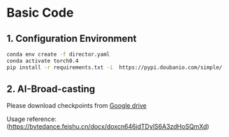 # Basic Code
## 1. Configuration Environment
```bash
conda env create -f director.yaml
conda activate torch0.4
pip install -r requirements.txt -i  https://pypi.doubanio.com/simple/
```

## 2.  AI-Broad-casting
Please download checkpoints from [Google drive](https://drive.google.com/drive/folders/12y8Ff-UM4DL0NWYCIPQaiAbXPGCocuvw?usp=sharing)

Usage reference: (https://bytedance.feishu.cn/docx/doxcn646idTDylS6A3zdHoSQmXd)
